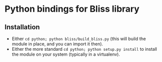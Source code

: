 Python bindings for Bliss library
=================================

## Installation

* Either `cd python; python bliss/build_bliss.py` (this will build the module in place, and you can import it then).
* Either the more standard `cd python; python setup.py install` to install the module on your system (typically in a virtualenv).
